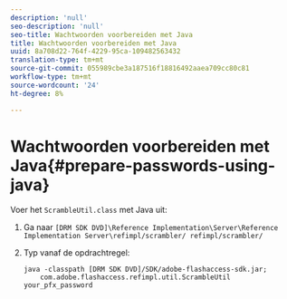 ```yaml
---
description: 'null'
seo-description: 'null'
seo-title: Wachtwoorden voorbereiden met Java
title: Wachtwoorden voorbereiden met Java
uuid: 8a708d22-764f-4229-95ca-109482563432
translation-type: tm+mt
source-git-commit: 055989cbe3a187516f18816492aaea709cc80c81
workflow-type: tm+mt
source-wordcount: '24'
ht-degree: 8%

---
```



# Wachtwoorden voorbereiden met Java{#prepare-passwords-using-java}

Voer het `ScrambleUtil.class` met Java uit:

1. Ga naar `[DRM SDK DVD]\Reference Implementation\Server\Reference Implementation Server\refimpl/scrambler/ refimpl/scrambler/`
1. Typ vanaf de opdrachtregel:

   ```
   java -classpath [DRM SDK DVD]/SDK/adobe-flashaccess-sdk.jar;  
       com.adobe.flashaccess.refimpl.util.ScrambleUtil your_pfx_password
   ```

